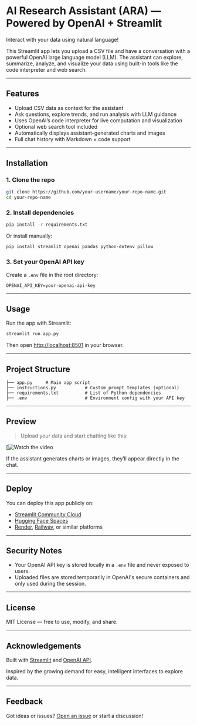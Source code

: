 # AI Research Assistant (ARA) — Powered by OpenAI + Streamlit

Interact with your data using natural language!

This Streamlit app lets you upload a CSV file and have a conversation with a powerful OpenAI large language model (LLM). The assistant can explore, summarize, analyze, and visualize your data using built-in tools like the code interpreter and web search.

---

## Features

- Upload CSV data as context for the assistant
- Ask questions, explore trends, and run analysis with LLM guidance
- Uses OpenAI’s code interpreter for live computation and visualization
- Optional web search tool included
- Automatically displays assistant-generated charts and images
- Full chat history with Markdown + code support

---

## Installation

### 1. Clone the repo

```bash
git clone https://github.com/your-username/your-repo-name.git
cd your-repo-name
````

### 2. Install dependencies

```bash
pip install -r requirements.txt
```

Or install manually:

```bash
pip install streamlit openai pandas python-dotenv pillow
```

### 3. Set your OpenAI API key

Create a `.env` file in the root directory:

```env
OPENAI_API_KEY=your-openai-api-key
```

---

## Usage

Run the app with Streamlit:

```bash
streamlit run app.py
```

Then open [http://localhost:8501](http://localhost:8501) in your browser.

---

## Project Structure

```
├── app.py     # Main app script
├── instructions.py           # Custom prompt templates (optional)
├── requirements.txt          # List of Python dependencies
├── .env                      # Environment config with your API key
```

---

## Preview

> Upload your data and start chatting like this:

[![Watch the video](https://www.loom.com/share/33e74719ddcb4deaa49c359d14471541?sid=f2fb980c-9662-4db9-a700-7e0524bd416b)

If the assistant generates charts or images, they’ll appear directly in the chat.

---

## Deploy

You can deploy this app publicly on:

* [Streamlit Community Cloud](https://streamlit.io/cloud)
* [Hugging Face Spaces](https://huggingface.co/spaces)
* [Render](https://render.com/), [Railway](https://railway.app/), or similar platforms

---

## Security Notes

* Your OpenAI API key is stored locally in a `.env` file and never exposed to users.
* Uploaded files are stored temporarily in OpenAI's secure containers and only used during the session.

---

## License

MIT License — free to use, modify, and share.

---

## Acknowledgements

Built with [Streamlit](https://streamlit.io/) and [OpenAI API](https://platform.openai.com/).

Inspired by the growing demand for easy, intelligent interfaces to explore data.

---

## Feedback

Got ideas or issues? [Open an issue](https://github.com/your-username/your-repo-name/issues) or start a discussion!

